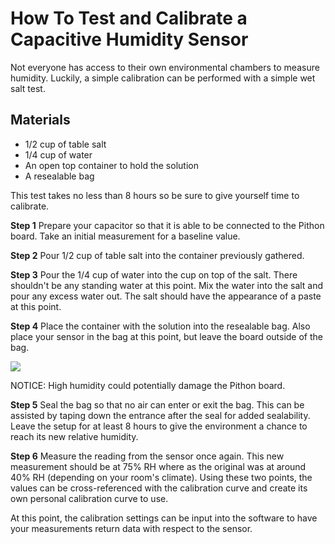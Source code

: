 # How To Test and Calibrate a Capacitive Humidity Sensor
Not everyone has access to their own environmental chambers to measure humidity. Luckily, a simple calibration can be performed with a simple wet salt test.

## Materials
- 1/2 cup of table salt
- 1/4 cup of water
- An open top container to hold the solution
- A resealable bag

This test takes no less than 8 hours so be sure to give yourself time to calibrate.

**Step 1**
Prepare your capacitor so that it is able to be connected to the Pithon board. Take an initial measurement for a baseline value.

**Step 2**
Pour 1/2 cup of table salt into the container previously gathered.

**Step 3**
Pour the 1/4 cup of water into the cup on top of the salt. There shouldn't be any standing water at this point. Mix the water into the salt and pour any excess water out. The salt should have the appearance of a paste at this point.

**Step 4**
Place the container with the solution into the resealable bag. Also place your sensor in the bag at this point, but leave the board outside of the bag. 

![](https://raw.githubusercontent.com/keeganmjgreen/3D-Printed-Sensors-Manual-Demo/c19642ca181b20fe722775690fba786da6298c33/img/Safety/ANSI_Notice_Header_-_1998.svg)

NOTICE: High humidity could potentially damage the Pithon board.

**Step 5**
Seal the bag so that no air can enter or exit the bag. This can be assisted by taping down the entrance after the seal for added sealability. Leave the setup for at least 8 hours to give the environment a chance to reach its new relative humidity.

**Step 6**
Measure the reading from the sensor once again. This new measurement should be at 75% RH where as the original was at around 40% RH (depending on your room's climate). Using these two points, the values can be cross-referenced with the calibration curve and create its own personal calibration curve to use.

At this point, the calibration settings can be input into the software to have your measurements return data with respect to the sensor.
